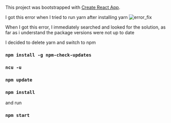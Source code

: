 This project was bootstrapped with [Create React App](https://github.com/facebook/create-react-app).



I got this error when I tried to run yarn after installing yarn
![error_fix](https://user-images.githubusercontent.com/98889289/224544737-4a4fa987-599b-4958-8599-0dd53a5e0bb3.png)

When I got this error, I immediately searched and looked for the solution,
as far as i understand the package versions were not up to date


I decided to delete yarn and switch to npm

### `npm install -g npm-check-updates`
### `ncu -u`
### `npm update`
### `npm install`

and run 
### `npm start`


